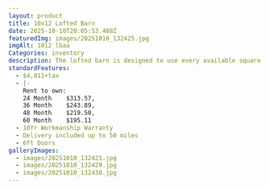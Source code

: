 ```yaml
---
layout: product
title: 10x12 Lofted Barn
date: 2025-10-10T20:05:53.488Z
featuredImg: images/20251010_132425.jpg
imgAlt: 1012 lbaa
Categories: inventory
description: The lofted barn is designed to use every available square footage efficiently
standardFeatures:
  - $4,811+tax
  - |-
    Rent to own:
    24 Month	$313.57,
    36 Month	$243.89,
    48 Month	$219.50,
    60 Month	$195.11
  - 10Yr Workmanship Warranty
  - Delivery included up to 50 miles
  - 6ft Doors
galleryImages:
  - images/20251010_132421.jpg
  - images/20251010_132429.jpg
  - images/20251010_132438.jpg
---
```

